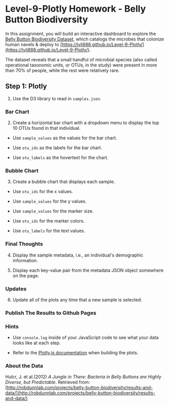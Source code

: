 # Level-9-Plotly Homework - Belly Button Biodiversity


In this assignment, you will build an interactive dashboard to explore the [Belly Button Biodiversity Dataset](http://robdunnlab.com/projects/belly-button-biodiversity/), which catalogs the microbes that colonize human navels & deploy to [https://lyli888.github.io/Level-9-Plotly/](https://lyli888.github.io/Level-9-Plotly/).

The dataset reveals that a small handful of microbial species (also called operational taxonomic units, or OTUs, in the study) were present in more than 70% of people, while the rest were relatively rare.

## Step 1: Plotly

1. Use the D3 library to read in `samples.json`.

### Bar Chart

2. Create a horizontal bar chart with a dropdown menu to display the top 10 OTUs found in that individual.

* Use `sample_values` as the values for the bar chart.

* Use `otu_ids` as the labels for the bar chart.

* Use `otu_labels` as the hovertext for the chart.

### Bubble Chart

3. Create a bubble chart that displays each sample.

* Use `otu_ids` for the x values.

* Use `sample_values` for the y values.

* Use `sample_values` for the marker size.

* Use `otu_ids` for the marker colors.

* Use `otu_labels` for the text values.

### Final Thoughts

4. Display the sample metadata, i.e., an individual's demographic information.

5. Display each key-value pair from the metadata JSON object somewhere on the page.

### Updates

6. Update all of the plots any time that a new sample is selected.

### Publish The Results to Github Pages

### Hints

* Use `console.log` inside of your JavaScript code to see what your data looks like at each step.

* Refer to the [Plotly.js documentation](https://plot.ly/javascript/) when building the plots.

### About the Data

Hulcr, J. et al.(2012) _A Jungle in There: Bacteria in Belly Buttons are Highly Diverse, but Predictable_. Retrieved from: [http://robdunnlab.com/projects/belly-button-biodiversity/results-and-data/](http://robdunnlab.com/projects/belly-button-biodiversity/results-and-data/)
